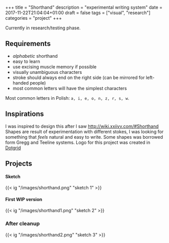 +++
title = "Shorthand"
description = "experimental writing system"
date = 2017-11-22T21:04:04+01:00
draft = false
tags = ["visual", "research"]
categories = "project"
+++

Currently in research/testing phase.

## Requirements

- *alphabetic* shorthand
- easy to learn
- use excising muscle memory if possible
- visually unambiguous characters
- stroke should always end on the right side (can be mirrored for left-handed people)
- most common letters will have the simplest characters

Most common letters in Polish: `a, i, e, o, n, z, r, s, w`.

## Inspirations

I was inspired to design this after I saw http://wiki.xxiivv.com/#Shorthand
Shapes are result of experimentation with different stokes, I was looking for something that *feels* natural and easy to write.
Some shapes was borrowed form Gregg and Teeline systems.
Logo for this project was created in [Dotgrid](https://hundredrabbits.itch.io/dotgrid)

## Projects

#### Sketch

{{< ig "/images/shorthand.png" "sketch 1" >}}

#### First WIP version

{{< ig "/images/shorthand1.png" "sketch 2" >}}

### After cleanup

{{< ig "/images/shorthand2.png" "sketch 3" >}}

<br>
